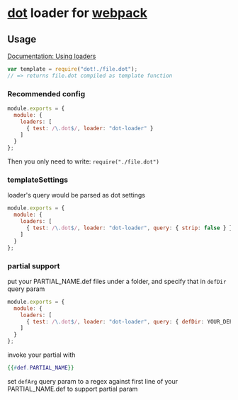 # [dot](https://github.com/olado/doT) loader for [webpack](http://webpack.github.io/)

## Usage

[Documentation: Using loaders](http://webpack.github.io/docs/using-loaders.html)

``` javascript
var template = require("dot!./file.dot");
// => returns file.dot compiled as template function
```

### Recommended config

``` javascript
module.exports = {
  module: {
    loaders: [
      { test: /\.dot$/, loader: "dot-loader" }
    ]
  }
};
```

Then you only need to write: `require("./file.dot")`

### templateSettings

loader's query would be parsed as dot settings


``` javascript
module.exports = {
  module: {
    loaders: [
      { test: /\.dot$/, loader: "dot-loader", query: { strip: false } }
    ]
  }
};
```

### partial support

put your PARTIAL_NAME.def files under a folder, and specify that in `defDir` query param


``` javascript
module.exports = {
  module: {
    loaders: [
      { test: /\.dot$/, loader: "dot-loader", query: { defDir: YOUR_DEF_DIR } }
    ]
  }
};
```

invoke your partial with

``` dot
{{#def.PARTIAL_NAME}}
```

set `defArg` query param to a regex against first line of your PARTIAL_NAME.def to support partial param


